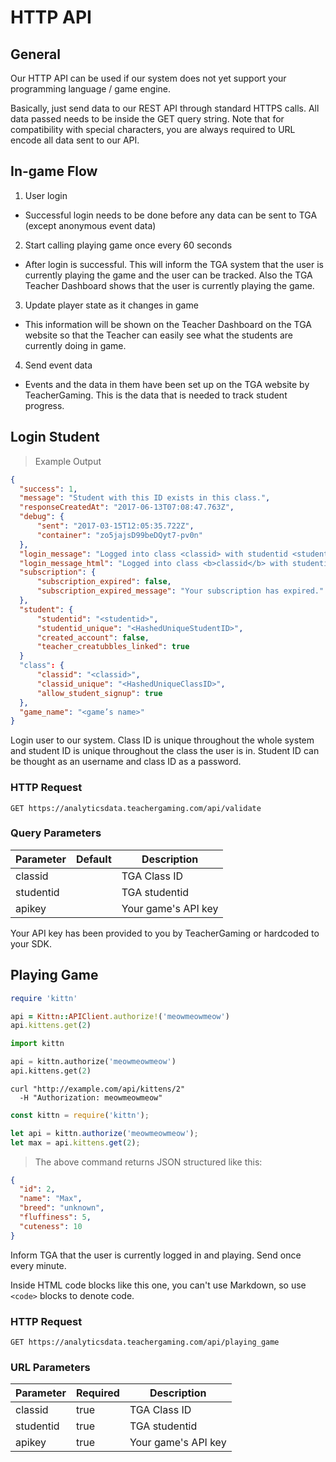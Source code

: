 # HTTP API

## General

Our HTTP API can be used if our system does not yet support your programming language / game engine.

Basically, just send data to our REST API through standard HTTPS calls. All data passed needs to be inside the GET query string. Note that for compatibility with special characters, you are always required to URL encode all data sent to our API.

## In-game Flow

1. User login
  * Successful login needs to be done before any data can be sent to TGA (except anonymous event data)
2.  Start calling playing game once every 60 seconds
  * After login is successful. This will inform the TGA system that the user is currently playing the game and the user can be tracked. Also the TGA Teacher Dashboard shows that the user is currently playing the game.
3.  Update player state as it changes in game
  * This information will be shown on the Teacher Dashboard on the TGA website so that the Teacher can easily see what the students are currently doing in game.
4.  Send event data
  * Events and the data in them have been set up on the TGA website by TeacherGaming. This is the data that is needed to track student progress.

## Login Student

> Example Output

```json
{
  "success": 1,
  "message": "Student with this ID exists in this class.",
  "responseCreatedAt": "2017-06-13T07:08:47.763Z",
  "debug": {
      "sent": "2017-03-15T12:05:35.722Z",
      "container": "zo5jajsD99beDQyt7-pv0n"
  },
  "login_message": "Logged into class <classid> with studentid <studentid>",
  "login_message_html": "Logged into class <b>classid</b> with studentid <b>studentid</b>",
  "subscription": {
      "subscription_expired": false,
      "subscription_expired_message": "Your subscription has expired."
  },
  "student": {
      "studentid": "<studentid>",
      "studentid_unique": "<HashedUniqueStudentID>",
      "created_account": false,
      "teacher_creatubbles_linked": true
  }
  "class": {
      "classid": "<classid>",
      "classid_unique": "<HashedUniqueClassID>",
      "allow_student_signup": true
  },
  "game_name": "<game’s name>"
}
```

Login user to our system. Class ID is unique throughout the whole system and student ID is unique throughout the class the user is in. Student ID can be thought as an username and class ID as a password.

### HTTP Request

`GET https://analyticsdata.teachergaming.com/api/validate`

### Query Parameters

Parameter | Default | Description
--------- | ------- | -----------
classid |  | TGA Class ID
studentid |  | TGA studentid
apikey | | Your game's API key

<aside class="success">
Your API key has been provided to you by TeacherGaming or hardcoded to your SDK.
</aside>

## Playing Game

```ruby
require 'kittn'

api = Kittn::APIClient.authorize!('meowmeowmeow')
api.kittens.get(2)
```

```python
import kittn

api = kittn.authorize('meowmeowmeow')
api.kittens.get(2)
```

```shell
curl "http://example.com/api/kittens/2"
  -H "Authorization: meowmeowmeow"
```

```javascript
const kittn = require('kittn');

let api = kittn.authorize('meowmeowmeow');
let max = api.kittens.get(2);
```

> The above command returns JSON structured like this:

```json
{
  "id": 2,
  "name": "Max",
  "breed": "unknown",
  "fluffiness": 5,
  "cuteness": 10
}
```

Inform TGA that the user is currently logged in and playing. Send once every minute.

<aside class="warning">Inside HTML code blocks like this one, you can't use Markdown, so use <code>&lt;code&gt;</code> blocks to denote code.</aside>

### HTTP Request

`GET https://analyticsdata.teachergaming.com/api/playing_game`

### URL Parameters

Parameter | Required | Description
--------- | ------- | -----------
classid | true | TGA Class ID
studentid | true | TGA studentid
apikey | true | Your game's API key